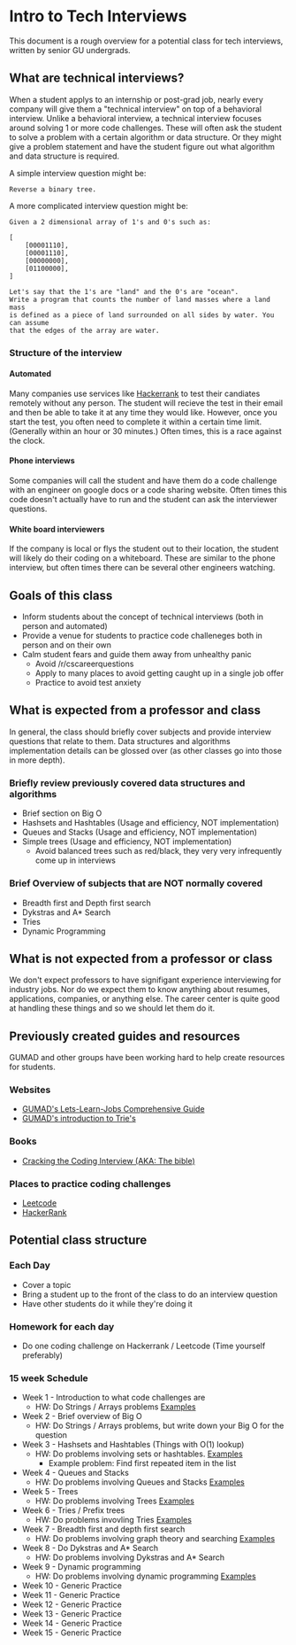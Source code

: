 # Intro to Tech Interviews

This document is a rough overview for a potential class for tech interviews, written by senior GU undergrads. 

## What are technical interviews?
When a student applys to an internship or post-grad job, nearly every company will give them a "technical interview" on top of a behavioral interview. Unlike a behavioral interview, a technical interview focuses around solving 1 or more code challenges. These will often ask the student to solve a problem with a certain algorithm or data structure. Or they might give a problem statement and have the student figure out what algorithm and data structure is required. 

A simple interview question might be:

``` 
Reverse a binary tree.
```

A more complicated interview question might be:

```
Given a 2 dimensional array of 1's and 0's such as:

[
    [00001110],
    [00001110],
    [00000000],
    [01100000],
]

Let's say that the 1's are "land" and the 0's are "ocean". 
Write a program that counts the number of land masses where a land mass 
is defined as a piece of land surrounded on all sides by water. You can assume 
that the edges of the array are water.
```

### Structure of the interview

#### Automated
Many companies use services like [Hackerrank](https://www.hackerrank.com/) to test their candiates remotely without any person. The student will recieve the test in their email and then be able to take it at any time they would like. However, once you start the test, you often need to complete it within a certain time limit. (Generally within an hour or 30 minutes.) Often times, this is a race against the clock.

#### Phone interviews
Some companies will call the student and have them do a code challenge with an engineer on google docs or a code sharing website. Often times this code doesn't actually have to run and the student can ask the interviewer questions.

#### White board interviewers
If the company is local or flys the student out to their location, the student will likely do their coding on a whiteboard. These are similar to the phone interview, but often times there can be several other engineers watching. 

## Goals of this class
* Inform students about the concept of technical interviews (both in person and automated)
* Provide a venue for students to practice code challeneges both in person and on their own
* Calm student fears and guide them away from unhealthy panic
    * Avoid /r/cscareerquestions
    * Apply to many places to avoid getting caught up in a single job offer
    * Practice to avoid test anxiety

## What is expected from a professor and class
In general, the class should briefly cover subjects and provide interview questions that relate to them. Data structures and algorithms implementation details can be glossed over (as other classes go into those in more depth).

### Briefly review previously covered data structures and algorithms
* Brief section on Big O
* Hashsets and Hashtables (Usage and efficiency, NOT implementation)
* Queues and Stacks (Usage and efficiency, NOT implementation)
* Simple trees (Usage and efficiency, NOT implementation)
    * Avoid balanced trees such as red/black, they very very infrequently come up in interviews

### Brief Overview of subjects that are NOT normally covered
* Breadth first and Depth first search
* Dykstras and A* Search
* Tries
* Dynamic Programming

## What is not expected from a professor or class
We don't expect professors to have signifigant experience interviewing for industry jobs. Nor do we expect them to know anything about resumes, applications, companies, or anything else. The career center is quite good at handling these things and so we should let them do it.

## Previously created guides and resources

GUMAD and other groups have been working hard to help create resources for students.

### Websites
* [GUMAD's Lets-Learn-Jobs Comprehensive Guide](https://gu-app-club.github.io/lets-learn-jobs/)
* [GUMAD's introduction to Trie's](http://trie.now.sh/)

### Books
* [Cracking the Coding Interview (AKA: The bible)](http://www.crackingthecodinginterview.com/)

### Places to practice coding challenges
* [Leetcode](https://leetcode.com/)
* [HackerRank](https://www.hackerrank.com/)

## Potential class structure

### Each Day
* Cover a topic 
* Bring a student up to the front of the class to do an interview question
* Have other students do it while they're doing it

### Homework for each day
* Do one coding challenge on Hackerrank / Leetcode (Time yourself preferably)

### 15 week Schedule
* Week 1 - Introduction to what code challenges are
    * HW: Do Strings / Arrays problems [Examples](https://leetcode.com/tag/string/)
* Week 2 - Brief overview of Big O
    * HW: Do Strings / Arrays problems, but write down your Big O for the question
* Week 3 - Hashsets and Hashtables (Things with O(1) lookup)
    * HW: Do problems involving sets or hashtables. [Examples](https://leetcode.com/tag/hash-table/)
        * Example problem: Find first repeated item in the list
* Week 4 - Queues and Stacks
    * HW: Do problems involving Queues and Stacks [Examples](https://leetcode.com/tag/stack/)
* Week 5 - Trees
    * HW: Do problems involving Trees [Examples](https://leetcode.com/tag/tree/)
* Week 6 - Tries / Prefix trees
    * HW: Do problems invovling Tries [Examples](https://leetcode.com/tag/trie/)
* Week 7 - Breadth first and depth first search
    * HW: Do problems involving graph theory and searching [Examples](https://www.hackerrank.com/domains/algorithms/graph-theory)
* Week 8 - Do Dykstras and A* Search
    * HW: Do problems involving Dykstras and A* Search 
* Week 9 - Dynamic programming
    * HW: Do problems involving dynamic programming [Examples](https://www.hackerrank.com/domains/algorithms/dynamic-programming)
* Week 10 - Generic Practice 
* Week 11 - Generic Practice
* Week 12 - Generic Practice
* Week 13 - Generic Practice
* Week 14 - Generic Practice
* Week 15 - Generic Practice